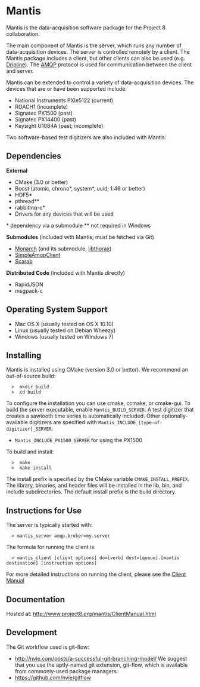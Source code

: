 Mantis
======

Mantis is the data-acquisition software package for the Project 8 collaboration.

The main component of Mantis is the server, which runs any number of data-acquisition 
devices.  The server is controlled remotely by a client.  The Mantis package includes 
a client, but other clients can also be used (e.g. [Dripline](https://github.com/project8/dripline)).
The [AMQP](https://www.amqp.org/) protocol is used for communication between the 
client and server.

Mantis can be extended to control a variety of data-acquisition devices.  The devices that 
are or have been supported include:

* National Instruments PXIe5122 (current)
* ROACH1 (incomplete)
* Signatec PX1500 (past)
* Signatec PX14400 (past)
* Keysight U1084A (past; incomplete)

Two software-based test digitizers are also included with Mantis.


Dependencies
------------

**External**
- CMake (3.0 or better)
- Boost (atomic, chrono\*, system\*, uuid; 1.46 or better)
- HDF5\*
- pthread\**
- rabbitmq-c\*
- Drivers for any devices that will be used

\* dependency via a submodule
\*\* not required in Windows

**Submodules** (included with Mantis; must be fetched via Git)
- [Monarch](https://github.com/project8/monarch) (and its submodule, [libthorax](https://github.com/project8/libthorax))
- [SimpleAmqpClient](https://github.com/project8/SimpleAmqpClient)
- [Scarab](https://github.com/project8/scarab)

**Distributed Code** (included with Mantis directly)
- RapidJSON
- msgpack-c


Operating System Support
------------------------

* Mac OS X (usually tested on OS X 10.10)
* Linux (usually tested on Debian Wheezy)
* Windows (usually tested on Windows 7)


Installing
----------

Mantis is installed using CMake (version 3.0 or better).
We recommend an out-of-source build:
```
  >  mkdir build
  >  cd build
```
    
To configure the installation you can use cmake, ccmake, or cmake-gui.
To build the server executable, enable `Mantis_BUILD_SERVER`.  A test digitizer 
that creates a sawtooth time series is automatically included. 
Other optionally-available digitizers are specified with `Mantis_INCLUDE_[type-of-digitizer]_SERVER`:
- `Mantis_INCLUDE_PX1500_SERVER` for using the PX1500

To build and install:
```
  >  make
  >  make install
```
    
The install prefix is specified by the CMake variable `CMAKE_INSTALL_PREFIX`.
The library, binaries, and header files will be installed in the 
lib, bin, and include subdirectories. The default install prefix is the
build directory.


Instructions for Use
--------------------

The server is typically started with:
```
  > mantis_server amqp.broker=my.server
```

The formula for running the client is:
```
  > mantis_client [client options] do=[verb] dest=[queue].[mantis destination] [instruction options]
```

For more detailed instructions on running the client, please see the [Client Manual](http://www.project8.org/mantis/ClientManual.html)


Documentation
-------------

Hosted at: http://www.project8.org/mantis/ClientManual.html


Development
-----------

The Git workflow used is git-flow:
* http://nvie.com/posts/a-successful-git-branching-model/
We suggest that you use the aptly-named git extension, git-flow, which is available from commonly-used package managers:
* https://github.com/nvie/gitflow
